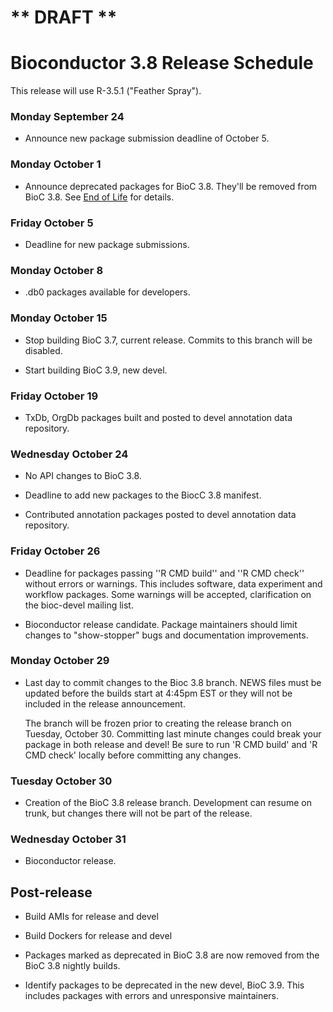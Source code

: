 # ** DRAFT ** 
# Bioconductor 3.8 Release Schedule

This release will use R-3.5.1 ("Feather Spray").

### Monday September 24 

* Announce new package submission deadline of October 5.

### Monday October 1 

* Announce deprecated packages for BioC 3.8. They'll be removed from BioC 3.8.
  See [End of Life](/developers/package-end-of-life) for details.

### Friday October 5 

* Deadline for new package submissions.

### Monday October 8 

* .db0 packages available for developers.

### Monday October 15 

* Stop building BioC 3.7, current release. Commits to this branch will be
  disabled.

* Start building BioC 3.9, new devel.

### Friday October 19 

* TxDb, OrgDb packages built and posted to devel annotation data repository.

### Wednesday October 24 

* No API changes to BioC 3.8.

* Deadline to add new packages to the BiocC 3.8 manifest.

* Contributed annotation packages posted to devel annotation data repository.

### Friday October 26 

* Deadline for packages passing ''R CMD build'' and ''R CMD check''
  without errors or warnings. This includes software, data experiment
  and workflow packages. Some warnings will be accepted, clarification 
  on the bioc-devel mailing list.

* Bioconductor release candidate.  Package maintainers should limit
  changes to "show-stopper" bugs and documentation improvements.

### Monday October 29

* Last day to commit changes to the Bioc 3.8 branch. NEWS files
  must be updated before the builds start at 4:45pm EST or they will
  not be included in the release announcement.

  The branch will be frozen prior to creating the release branch on Tuesday,
  October 30.  Committing last minute changes could break your package in both
  release and devel! Be sure to run 'R CMD build' and 'R CMD check' locally
  before committing any changes.

### Tuesday October 30 

* Creation of the BioC 3.8 release branch. Development can resume on
  trunk, but changes there will not be part of the release.

### Wednesday October 31 

* Bioconductor release.


## Post-release

* Build AMIs for release and devel

* Build Dockers for release and devel

* Packages marked as deprecated in BioC 3.8 are now removed from the
  BioC 3.8 nightly builds.

* Identify packages to be deprecated in the new devel, BioC 3.9.
  This includes packages with errors and unresponsive maintainers.
